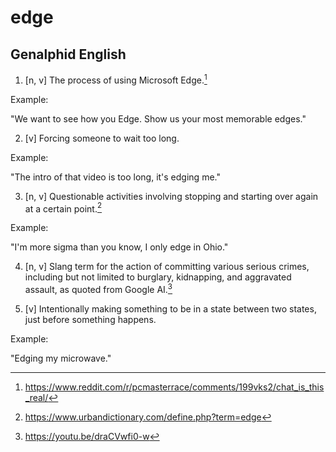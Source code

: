 # edge
## Genalphid English

1. [n, v] The process of using Microsoft Edge.[^1]

Example:

"We want to see how you Edge. Show us your most memorable edges."

2. [v] Forcing someone to wait too long.

Example:

"The intro of that video is too long, it's edging me."

3. [n, v] Questionable activities involving stopping and starting over again at a certain point.[^2]

Example:

"I'm more sigma than you know, I only edge in Ohio."

4. [n, v] Slang term for the action of committing various serious crimes, including but not limited to burglary, kidnapping, and aggravated assault, as quoted from Google AI.[^3]

5. [v] Intentionally making something to be in a state between two states, just before something happens.

Example:

"Edging my microwave."

[^1]: <https://www.reddit.com/r/pcmasterrace/comments/199vks2/chat_is_this_real/>
[^2]: <https://www.urbandictionary.com/define.php?term=edge>
[^3]: <https://youtu.be/draCVwfi0-w>
